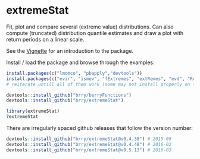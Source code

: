 extremeStat
===========

Fit, plot and compare several (extreme value) distributions. 
Can also compute (truncated) distribution quantile estimates and draw a plot with return periods on a linear scale.

See the [Vignette](http://htmlpreview.github.io/?https://github.com/brry/extremeStat/blob/master/inst/doc/quantileEstimation.html) for an introduction to the package.

Install / load the package and browse through the examples:
```R
install.packages(c("lmomco", "pbapply","devtools"))
install.packages(c("evir", "ismev", "fExtremes", "extRemes", "evd", "Renext"))
# reiterate untill all of them work (some may not install properly on first try)

devtools::install_github("brry/berryFunctions")
devtools::install_github("brry/extremeStat") 

library(extremeStat)
?extremeStat
```
There are irregularly spaced github releases that follow the version number:
```R
devtools::install_github("brry/extremeStat@v0.4.38") # 2015-09
devtools::install_github("brry/extremeStat@v0.4.48") # 2016-02
devtools::install_github("brry/extremeStat@v0.5.13") # 2016-03
```